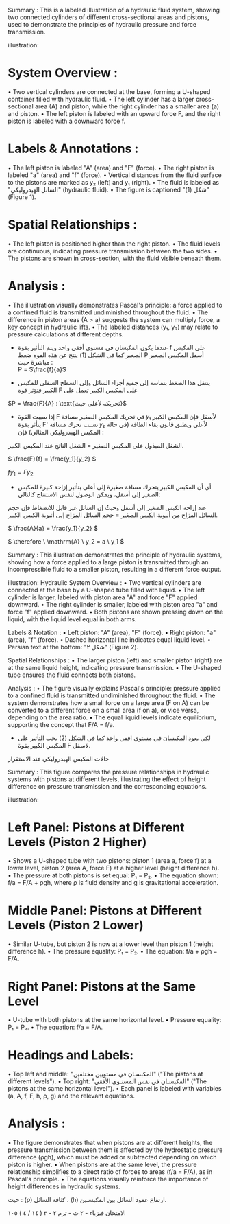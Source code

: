 Summary : This is a labeled illustration of a hydraulic fluid system, showing two connected cylinders of different cross-sectional areas and pistons, used to demonstrate the principles of hydraulic pressure and force transmission.

illustration:
# System Overview :
  • Two vertical cylinders are connected at the base, forming a U-shaped container filled with hydraulic fluid.
  • The left cylinder has a larger cross-sectional area (A) and piston, while the right cylinder has a smaller area (a) and piston.
  • The left piston is labeled with an upward force F, and the right piston is labeled with a downward force f.

# Labels & Annotations :
  • The left piston is labeled "A" (area) and "F" (force).
  • The right piston is labeled "a" (area) and "f" (force).
  • Vertical distances from the fluid surface to the pistons are marked as y₂ (left) and y₁ (right).
  • The fluid is labeled as "السانل الهيدروليكي" (hydraulic fluid).
  • The figure is captioned "شكل (1)" (Figure 1).

# Spatial Relationships :
  • The left piston is positioned higher than the right piston.
  • The fluid levels are continuous, indicating pressure transmission between the two sides.
  • The pistons are shown in cross-section, with the fluid visible beneath them.

# Analysis :
  • The illustration visually demonstrates Pascal's principle: a force applied to a confined fluid is transmitted undiminished throughout the fluid.
  • The difference in piston areas (A > a) suggests the system can multiply force, a key concept in hydraulic lifts.
  • The labeled distances (y₁, y₂) may relate to pressure calculations at different depths. <!-- figure, from page 0 (l=0.064,t=0.061,r=0.415,b=0.252), with ID 16be1943-a3e2-4121-9fd6-ba93a4501f2e -->

- عندما يكون المكبسان في مستوى أفقي واحد ويتم التأثير بقوة f على المكبس الصغير كما في الشكل (1) ينتج عن هذه القوة ضغط P أسفل المكبس الصغير مباشرة حيث :  
P = $\frac{f}{a}$ <!-- text, from page 0 (l=0.333,t=0.096,r=0.956,b=0.176), with ID 535fe048-3d63-4f7a-9a0e-e4330df1f70c -->

- ينتقل هذا الضغط بتماسه إلى جميع أجزاء السائل وإلى السطح السفلى للمكبس الكبير فتؤثر قوة F على المكبس الكبير تعمل على <!-- text, from page 0 (l=0.334,t=0.179,r=0.872,b=0.229), with ID 7e8df965-31bc-438a-81c7-adcb7b2f45e5 -->

$P = \frac{F}{A} : \text{تحريكه لأعلى حيث}$ <!-- text, from page 0 (l=0.624,t=0.232,r=0.861,b=0.262), with ID 57e1fcf2-253e-4a0b-a6c2-598b5d5d7595 -->

- إذا سببت القوة F في تحريك المكبس الصغير مسافة 𝑦₁ لأسفل فإن المكبس الكبير يتأثر بقوة F' تسبب تحرك مسافة 𝑦₂ لأعلى ويطبق قانون بقاء الطاقة (في حالة المكبس الهيدروليكي المثالي) فإن :

الشغل المبذول على المكبس الصغير = الشغل الناتج عند المكبس الكبير. <!-- text, from page 0 (l=0.066,t=0.265,r=0.871,b=0.336), with ID 93d73c16-6e47-4f3f-b9d0-1bc08dfc9ccd -->

$ \frac{F}{f} = \frac{y_1}{y_2} $ <!-- text, from page 0 (l=0.630,t=0.340,r=0.770,b=0.391), with ID c5ae528a-1115-4f00-a19e-bc62063d4657 -->

$fy_1 = Fy_2$ <!-- text, from page 0 (l=0.314,t=0.338,r=0.465,b=0.392), with ID d14f1ab3-38f5-4c79-b108-eaedab614105 -->

- أي أن المكبس الكبير يتحرك مسافة صغيرة إلى أعلى بتأثير إزاحة كبيرة للمكبس الصغير إلى أسفل، ويمكن الوصول لنفس الاستنتاج كالتالي: <!-- text, from page 0 (l=0.063,t=0.391,r=0.874,b=0.440), with ID 32e55be3-b6c1-40d2-b702-2ce7a17752c0 -->

عند إزاحة الكبس الصغير إلى أسفل وحيثُ إن السائل غير قابل للانضغاط فإن حجم السائل المزاح من أنبوبة الكبس الصغير = حجم السائل المزاح إلى أنبوبة الكبس الكبير. <!-- text, from page 0 (l=0.065,t=0.440,r=0.862,b=0.487), with ID 4d27f416-b0dd-4caa-9397-9a102f902c62 -->

$ \frac{A}{a} = \frac{y_1}{y_2} $ <!-- text, from page 0 (l=0.631,t=0.489,r=0.772,b=0.544), with ID 7221d51e-b168-4097-8fb8-43feace644ec -->

$ \therefore \ \mathrm{A} \ y_2 = a \ y_1 $ <!-- text, from page 0 (l=0.319,t=0.489,r=0.489,b=0.543), with ID 90eb8c31-61f8-4934-abb4-5a85a13ed4c9 -->

Summary : This illustration demonstrates the principle of hydraulic systems, showing how a force applied to a large piston is transmitted through an incompressible fluid to a smaller piston, resulting in a different force output.

illustration:
Hydraulic System Overview :
  • Two vertical cylinders are connected at the base by a U-shaped tube filled with liquid.
  • The left cylinder is larger, labeled with piston area "A" and force "F" applied downward.
  • The right cylinder is smaller, labeled with piston area "a" and force "f" applied downward.
  • Both pistons are shown pressing down on the liquid, with the liquid level equal in both arms.

Labels & Notation :
  • Left piston: "A" (area), "F" (force).
  • Right piston: "a" (area), "f" (force).
  • Dashed horizontal line indicates equal liquid level.
  • Persian text at the bottom: "شکل ۲" (Figure 2).

Spatial Relationships :
  • The larger piston (left) and smaller piston (right) are at the same liquid height, indicating pressure transmission.
  • The U-shaped tube ensures the fluid connects both pistons.

Analysis :
  • The figure visually explains Pascal's principle: pressure applied to a confined fluid is transmitted undiminished throughout the fluid.
  • The system demonstrates how a small force on a large area (F on A) can be converted to a different force on a small area (f on a), or vice versa, depending on the area ratio.
  • The equal liquid levels indicate equilibrium, supporting the concept that F/A = f/a. <!-- figure, from page 0 (l=0.062,t=0.472,r=0.278,b=0.611), with ID d63acc51-0aaf-4841-82f9-992da7abf615 -->

-  لكي يعود المكبسان في مستوي افقي واحد كما في الشكل (2) يجب التأثير على المكبس الكبير بقوة F لاسفل. <!-- text, from page 0 (l=0.315,t=0.547,r=0.874,b=0.594), with ID 8dae4d4e-f620-4a58-9d79-8bd9274299cd -->

حالات المكبس الهيدروليكي عند الاستقرار <!-- text, from page 0 (l=0.531,t=0.608,r=0.929,b=0.647), with ID 7e94460b-2882-44ea-b19e-ce396ab5073c -->

Summary : This figure compares the pressure relationships in hydraulic systems with pistons at different levels, illustrating the effect of height difference on pressure transmission and the corresponding equations.

illustration:
# Left Panel: Pistons at Different Levels (Piston 2 Higher)
  • Shows a U-shaped tube with two pistons: piston 1 (area a, force f) at a lower level, piston 2 (area A, force F) at a higher level (height difference h).
  • The pressure at both pistons is set equal: P₁ = P₂.
  • The equation shown: f/a = F/A + ρgh, where ρ is fluid density and g is gravitational acceleration.

# Middle Panel: Pistons at Different Levels (Piston 2 Lower)
  • Similar U-tube, but piston 2 is now at a lower level than piston 1 (height difference h).
  • The pressure equality: P₁ = P₂.
  • The equation: f/a + ρgh = F/A.

# Right Panel: Pistons at the Same Level
  • U-tube with both pistons at the same horizontal level.
  • Pressure equality: P₁ = P₂.
  • The equation: f/a = F/A.

# Headings and Labels:
  • Top left and middle: "المكبسـان في مستويين مختلفين" ("The pistons at different levels").
  • Top right: "المكبسـان في نفس المستـوى الأفقي" ("The pistons at the same horizontal level").
  • Each panel is labeled with variables (a, A, f, F, h, ρ, g) and the relevant equations.

# Analysis :
  • The figure demonstrates that when pistons are at different heights, the pressure transmission between them is affected by the hydrostatic pressure difference (ρgh), which must be added or subtracted depending on which piston is higher.
  • When pistons are at the same level, the pressure relationship simplifies to a direct ratio of forces to areas (f/a = F/A), as in Pascal's principle.
  • The equations visually reinforce the importance of height differences in hydraulic systems. <!-- figure, from page 0 (l=0.108,t=0.651,r=0.888,b=0.892), with ID 3a6e153f-a4e4-4aeb-9e61-daeaf26f4834 -->

حيث : (p) كثافة السائل ، (h) ارتفاع عمود السائل بين المكبسـين. <!-- text, from page 0 (l=0.389,t=0.898,r=0.895,b=0.924), with ID 318d7a97-578a-4301-899e-17942678d38e -->

الامتحان فيزياء - ٢ ث - ترم ٢ - ٣ ( ١٤ / ٤ )
١٠٥ <!-- text, from page 0 (l=0.068,t=0.932,r=0.406,b=0.964), with ID d8e57511-4b80-4460-9383-ce169090b355 -->